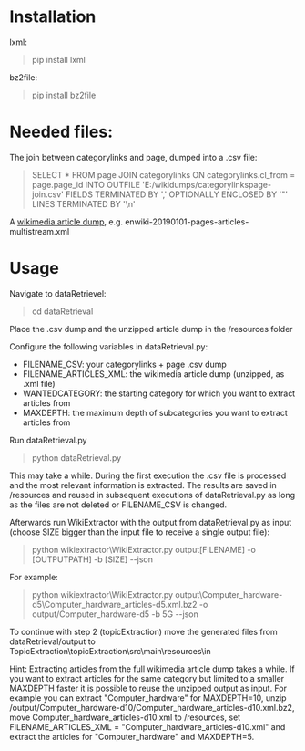 # Installation

lxml:
> pip install lxml
	
bz2file:
> pip install bz2file


# Needed files:

The join between categorylinks and page, dumped into a .csv file:
> SELECT * FROM page JOIN categorylinks ON categorylinks.cl_from = page.page_id INTO OUTFILE 'E:/wikidumps/categorylinkspage-join.csv' FIELDS TERMINATED BY ',' OPTIONALLY ENCLOSED BY '"' LINES TERMINATED BY '\n'

A [wikimedia article dump](https://dumps.wikimedia.org/backup-index.html), e.g. enwiki-20190101-pages-articles-multistream.xml


# Usage 

Navigate to dataRetrievel:

> cd dataRetrieval

Place the .csv dump and the unzipped article dump in the /resources folder

Configure the following variables in dataRetrieval.py:

* FILENAME_CSV: your categorylinks + page .csv dump
* FILENAME_ARTICLES_XML: the wikimedia article dump (unzipped, as .xml file)
* WANTEDCATEGORY: the starting category for which you want to extract articles from
* MAXDEPTH: the maximum depth of subcategories you want to extract articles from

Run dataRetrieval.py

> python dataRetrieval.py

This may take a while. During the first execution the .csv file is processed and the most relevant information is extracted.
The results are saved in /resources and reused in subsequent executions of dataRetrieval.py as long as the files are not deleted or FILENAME_CSV is changed.

Afterwards run WikiExtractor with the output from dataRetrieval.py as input (choose SIZE bigger than the input file to receive a single output file):

> python wikiextractor\WikiExtractor.py output\[FILENAME] -o [OUTPUTPATH] -b [SIZE] --json

For example:
> python wikiextractor\WikiExtractor.py output\Computer_hardware-d5\Computer_hardware_articles-d5.xml.bz2 -o output/Computer_hardware-d5 -b 5G --json

To continue with step 2 (topicExtraction) move the generated files from dataRetrieval/output to TopicExtraction\topicExtraction\src\main\resources\in

Hint:
Extracting articles from the full wikimedia article dump takes a while. If you want to extract articles for the same category but limited to a smaller MAXDEPTH faster it is possible
to reuse the unzipped output as input. For example you can extract "Computer_hardware" for MAXDEPTH=10, unzip /output/Computer_hardware-d10/Computer_hardware_articles-d10.xml.bz2,
move Computer_hardware_articles-d10.xml to /resources, set FILENAME_ARTICLES_XML = "Computer_hardware_articles-d10.xml" and extract the articles for "Computer_hardware" and MAXDEPTH=5.
